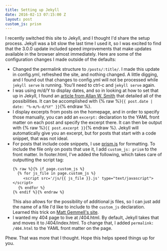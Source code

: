 ```yaml
---
title: Setting up Jekyll
date: 2016-02-13 07:15:00 Z
layout: post
custom_js: prism
---
```


I recently switched this site to Jekyll, and I thought I'd share the setup process. Jekyll was a bit slow the last time I used it, so I was excited to find that the 3.0.0 update included speed improvements that make updates available in the browser almost immediately. Here are some of the configuration changes I made outside of the defaults:

- Changed the permalink structure to `/posts/:title/`. I made this update in config.yml, refreshed the site, and nothing changed. A little digging, and I found out that changes to config.yml will not be processed while `jekyll serve` is running. You’ll need to ctrl-c and `jekyll serve` again.
- I was using m/d/Y to display dates, and so in looking at how to set that up in Jekyll, I found an [article from Allan W. Smith](http://alanwsmith.com/jekyll-liquid-date-formatting-examples) that detailed all of the possibilities. It can be accomplished with {% raw %}`{{ post.date | date: "%-m/%-d/%Y" }}`{% endraw %}.
- I display excerpts from posts on the homepage, and in order to specify those manually, you can add an `excerpt:` declaration to the YAML front matter on each post and specify the excerpt there. It can then be output with {% raw %}`{{ post.excerpt }}`{% endraw %}. Jekyll will automatically give you an excerpt, but for posts that start with a code snippet, that was not ideal.
- For posts that include code snippets, I use [prism.js](http://prismjs.com/) for formatting. To include the file only on posts that use it, I add `custom_js: prism`  to the front matter. In footer.html, I've added the following, which takes care of outputting the script tag:
    <pre><code class="language-markup" style="background:none;">{% raw %}{% if page.custom_js %}
    {% for js_file in page.custom_js %}</code>
      <code class="language-javascript" style="background:none;">&lt;script src='/js/{{ js_file }}.js' type="text/javascript"&gt;&lt;/script&gt;</code>
    <code class="language-markup" style="background:none;">{% endfor %}
  {% endif %}{% endraw %}</code></pre>
  This also allows for the possibility of additional js files, so I can just add the name of a file I'd like to include to the `custom_js` declaration. Learned this trick on [Matt Gemmell's site](http://mattgemmell.com/page-specific-assets-with-jekyll/).
- I wanted my 404 page to live at /404.html. By default, Jekyll takes that and moves it to /404/index.html. To change that, I added `permalink: /404.html` to the YAML front matter on the page.

Phew. That was more that I thought. Hope this helps speed things up for you.
